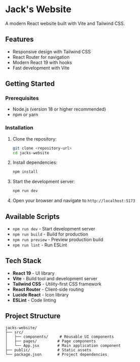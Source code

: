 # Jack's Website

A modern React website built with Vite and Tailwind CSS.

## Features

- Responsive design with Tailwind CSS
- React Router for navigation
- Modern React 19 with hooks
- Fast development with Vite

## Getting Started

### Prerequisites

- Node.js (version 18 or higher recommended)
- npm or yarn

### Installation

1. Clone the repository:
   ```bash
   git clone <repository-url>
   cd jacks-website
   ```

2. Install dependencies:
   ```bash
   npm install
   ```

3. Start the development server:
   ```bash
   npm run dev
   ```

4. Open your browser and navigate to `http://localhost:5173`

## Available Scripts

- `npm run dev` - Start development server
- `npm run build` - Build for production
- `npm run preview` - Preview production build
- `npm run lint` - Run ESLint

## Tech Stack

- **React 19** - UI library
- **Vite** - Build tool and development server
- **Tailwind CSS** - Utility-first CSS framework
- **React Router** - Client-side routing
- **Lucide React** - Icon library
- **ESLint** - Code linting

## Project Structure

```
jacks-website/
├── src/
│   ├── components/     # Reusable UI components
│   ├── pages/         # Page components
│   └── App.jsx        # Main application component
├── public/            # Static assets
└── package.json       # Project dependencies
```